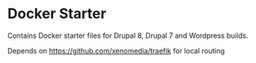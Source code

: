 # Docker Starter

Contains Docker starter files for Drupal 8, Drupal 7 and Wordpress builds.

Depends on https://github.com/xenomedia/traefik for local routing
